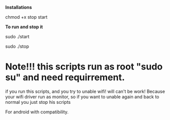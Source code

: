 **Installations**

chmod +x stop start

**To run and stop it**
 
sudo ./start

sudo ./stop

# Note!!! this scripts run as root "sudo su" and need requirrement.
if you run this scripts, and you try to unable wifi! will can't be work! 
Because your wifi driver run as monitor, so if you want to unable again and back to normal
you just stop his scripts

For android with compatibility.

